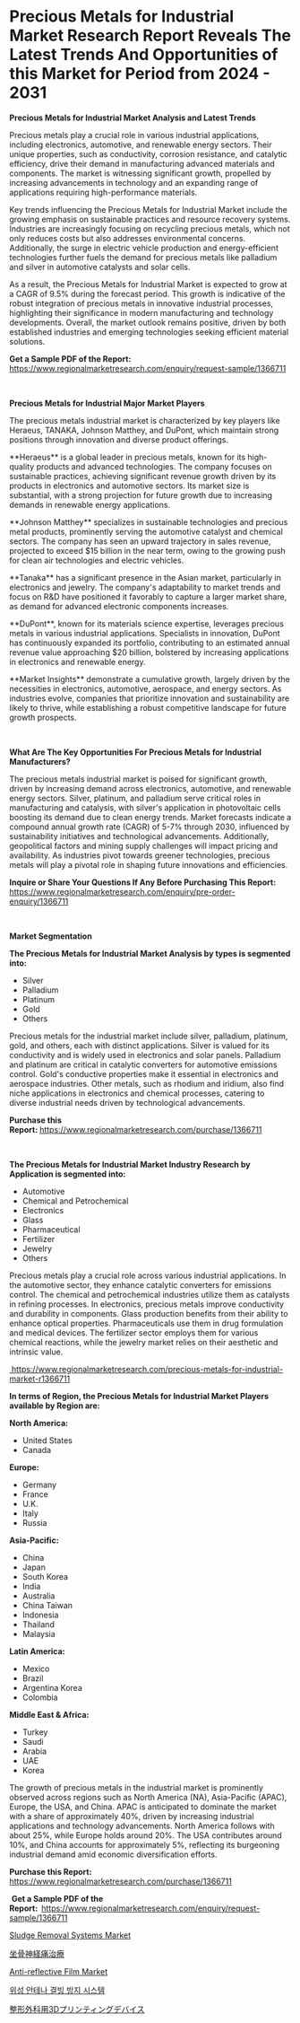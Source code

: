 <p><h1>Precious Metals for Industrial Market Research Report Reveals The Latest Trends And Opportunities of this Market for Period from 2024 - 2031</h1></p><p><strong>Precious Metals for Industrial Market Analysis and Latest Trends</strong></p>
<p><p>Precious metals play a crucial role in various industrial applications, including electronics, automotive, and renewable energy sectors. Their unique properties, such as conductivity, corrosion resistance, and catalytic efficiency, drive their demand in manufacturing advanced materials and components. The market is witnessing significant growth, propelled by increasing advancements in technology and an expanding range of applications requiring high-performance materials.</p><p>Key trends influencing the Precious Metals for Industrial Market include the growing emphasis on sustainable practices and resource recovery systems. Industries are increasingly focusing on recycling precious metals, which not only reduces costs but also addresses environmental concerns. Additionally, the surge in electric vehicle production and energy-efficient technologies further fuels the demand for precious metals like palladium and silver in automotive catalysts and solar cells.</p><p>As a result, the Precious Metals for Industrial Market is expected to grow at a CAGR of 9.5% during the forecast period. This growth is indicative of the robust integration of precious metals in innovative industrial processes, highlighting their significance in modern manufacturing and technology developments. Overall, the market outlook remains positive, driven by both established industries and emerging technologies seeking efficient material solutions.</p></p>
<p><strong>Get a Sample PDF of the Report:&nbsp;</strong> <a href="https://www.regionalmarketresearch.com/enquiry/request-sample/1366711">https://www.regionalmarketresearch.com/enquiry/request-sample/1366711</a></p>
<p>&nbsp;</p>
<p><strong>Precious Metals for Industrial Major Market Players</strong></p>
<p><p>The precious metals industrial market is characterized by key players like Heraeus, TANAKA, Johnson Matthey, and DuPont, which maintain strong positions through innovation and diverse product offerings.</p><p>**Heraeus** is a global leader in precious metals, known for its high-quality products and advanced technologies. The company focuses on sustainable practices, achieving significant revenue growth driven by its products in electronics and automotive sectors. Its market size is substantial, with a strong projection for future growth due to increasing demands in renewable energy applications.</p><p>**Johnson Matthey** specializes in sustainable technologies and precious metal products, prominently serving the automotive catalyst and chemical sectors. The company has seen an upward trajectory in sales revenue, projected to exceed $15 billion in the near term, owing to the growing push for clean air technologies and electric vehicles.</p><p>**Tanaka** has a significant presence in the Asian market, particularly in electronics and jewelry. The company's adaptability to market trends and focus on R&D have positioned it favorably to capture a larger market share, as demand for advanced electronic components increases.</p><p>**DuPont**, known for its materials science expertise, leverages precious metals in various industrial applications. Specialists in innovation, DuPont has continuously expanded its portfolio, contributing to an estimated annual revenue value approaching $20 billion, bolstered by increasing applications in electronics and renewable energy.</p><p>**Market Insights** demonstrate a cumulative growth, largely driven by the necessities in electronics, automotive, aerospace, and energy sectors. As industries evolve, companies that prioritize innovation and sustainability are likely to thrive, while establishing a robust competitive landscape for future growth prospects.</p></p>
<p>&nbsp;</p>
<p><strong>What Are The Key Opportunities For Precious Metals for Industrial Manufacturers?</strong></p>
<p><p>The precious metals industrial market is poised for significant growth, driven by increasing demand across electronics, automotive, and renewable energy sectors. Silver, platinum, and palladium serve critical roles in manufacturing and catalysis, with silver's application in photovoltaic cells boosting its demand due to clean energy trends. Market forecasts indicate a compound annual growth rate (CAGR) of 5-7% through 2030, influenced by sustainability initiatives and technological advancements. Additionally, geopolitical factors and mining supply challenges will impact pricing and availability. As industries pivot towards greener technologies, precious metals will play a pivotal role in shaping future innovations and efficiencies.</p></p>
<p><strong>Inquire or Share Your Questions If Any Before Purchasing This Report:</strong> <a href="https://www.regionalmarketresearch.com/enquiry/pre-order-enquiry/1366711">https://www.regionalmarketresearch.com/enquiry/pre-order-enquiry/1366711</a></p>
<p>&nbsp;</p>
<p><strong>Market Segmentation</strong></p>
<p><strong>The Precious Metals for Industrial Market Analysis by types is segmented into:</strong></p>
<p><ul><li>Silver</li><li>Palladium</li><li>Platinum</li><li>Gold</li><li>Others</li></ul></p>
<p><p>Precious metals for the industrial market include silver, palladium, platinum, gold, and others, each with distinct applications. Silver is valued for its conductivity and is widely used in electronics and solar panels. Palladium and platinum are critical in catalytic converters for automotive emissions control. Gold's conductive properties make it essential in electronics and aerospace industries. Other metals, such as rhodium and iridium, also find niche applications in electronics and chemical processes, catering to diverse industrial needs driven by technological advancements.</p></p>
<p><strong>Purchase this Report:&nbsp;</strong><a href="https://www.regionalmarketresearch.com/purchase/1366711">https://www.regionalmarketresearch.com/purchase/1366711</a></p>
<p>&nbsp;</p>
<p><strong>The Precious Metals for Industrial Market Industry Research by Application is segmented into:</strong></p>
<p><ul><li>Automotive</li><li>Chemical and Petrochemical</li><li>Electronics</li><li>Glass</li><li>Pharmaceutical</li><li>Fertilizer</li><li>Jewelry</li><li>Others</li></ul></p>
<p><p>Precious metals play a crucial role across various industrial applications. In the automotive sector, they enhance catalytic converters for emissions control. The chemical and petrochemical industries utilize them as catalysts in refining processes. In electronics, precious metals improve conductivity and durability in components. Glass production benefits from their ability to enhance optical properties. Pharmaceuticals use them in drug formulation and medical devices. The fertilizer sector employs them for various chemical reactions, while the jewelry market relies on their aesthetic and intrinsic value.</p></p>
<p><a href="https://www.regionalmarketresearch.com/precious-metals-for-industrial-market-r1366711">&nbsp;https://www.regionalmarketresearch.com/precious-metals-for-industrial-market-r1366711</a></p>
<p><strong>In terms of Region, the Precious Metals for Industrial Market Players available by Region are:</strong></p>
<p>
    <p> <strong> North America: </strong>
        <ul>
            <li>United States</li>
            <li>Canada</li>
        </ul>
        </p> 
    <p> <strong> Europe: </strong>
        <ul>
            <li>Germany</li>
            <li>France</li>
            <li>U.K.</li>
            <li>Italy</li>
            <li>Russia</li>
        </ul>
        </p> 
    <p> <strong> Asia-Pacific: </strong>
        <ul>
            <li>China</li>
            <li>Japan</li>
            <li>South Korea</li>
            <li>India</li>
            <li>Australia</li>
            <li>China Taiwan</li>
            <li>Indonesia</li>
            <li>Thailand</li>
            <li>Malaysia</li>
        </ul>
        </p> 
    <p> <strong> Latin America: </strong>
        <ul>
            <li>Mexico</li>
            <li>Brazil</li>
            <li>Argentina Korea</li>
            <li>Colombia</li>
        </ul>
        </p> 
    <p> <strong> Middle East & Africa: </strong>
        <ul>
            <li>Turkey</li>
            <li>Saudi</li>
            <li>Arabia</li>
            <li>UAE</li>
            <li>Korea</li>
        </ul>
    </p>
    </p>
<p><p>The growth of precious metals in the industrial market is prominently observed across regions such as North America (NA), Asia-Pacific (APAC), Europe, the USA, and China. APAC is anticipated to dominate the market with a share of approximately 40%, driven by increasing industrial applications and technology advancements. North America follows with about 25%, while Europe holds around 20%. The USA contributes around 10%, and China accounts for approximately 5%, reflecting its burgeoning industrial demand amid economic diversification efforts.</p></p>
<p><strong>Purchase this Report: </strong><a href="https://www.regionalmarketresearch.com/purchase/1366711">https://www.regionalmarketresearch.com/purchase/1366711</a></p>
<p>&nbsp;<strong>Get a Sample PDF of the Report:&nbsp;&nbsp;</strong><a href="https://www.regionalmarketresearch.com/enquiry/request-sample/1366711">https://www.regionalmarketresearch.com/enquiry/request-sample/1366711</a></p>
<p><strong></strong></p>
<p><p><a href="https://www.linkedin.com/pulse/global-perspectives-sludge-removal-systems-market-trends-forecast-rtyuc?trackingId=M1ruG0LNRemt0NVlmW6djA%3D%3D">Sludge Removal Systems Market</a></p><p><a href="https://medium.com/@edwardherrera731/%E3%82%B0%E3%83%AD%E3%83%BC%E3%83%90%E3%83%AB%E5%9D%90%E9%AA%A8%E7%A5%9E%E7%B5%8C%E7%97%9B%E6%B2%BB%E7%99%82%E7%94%A3%E6%A5%AD-%E7%A8%AE%E9%A1%9E-%E5%BF%9C%E7%94%A8-%E3%83%9E%E3%83%BC%E3%82%B1%E3%83%83%E3%83%88%E3%83%97%E3%83%AC%E3%82%A4%E3%83%A4%E3%83%BC-%E5%9C%B0%E5%9F%9F%E5%88%A5%E6%88%90%E9%95%B7%E5%88%86%E6%9E%90-%E6%9C%AA%E6%9D%A5%E3%81%AE%E3%82%B7%E3%83%8A%E3%83%AA%E3%82%AA-2024%E5%B9%B4-2031%E5%B9%B4-654ca30c081a">坐骨神経痛治療</a></p><p><a href="https://issuu.com/reportprime-2/docs/anti-reflective-film-market-size-20_f3e0f3bc7afcbd">Anti-reflective Film Market</a></p><p><a href="https://medium.com/@latoyanorton57/%EC%9C%84%EC%84%B1-%EC%95%88%ED%85%8C%EB%82%98-%EC%A0%9C%EB%B9%99-%EC%8B%9C%EC%8A%A4%ED%85%9C-%EC%8B%9C%EC%9E%A5-%EC%A0%90%EC%9C%A0%EC%9C%A8-%EB%B0%8F-%EA%B2%BD%EC%9F%81-%ED%99%98%EA%B2%BD%EC%97%90-%EB%8C%80%ED%95%9C-%EC%9D%B8%EC%82%AC%EC%9D%B4%ED%8A%B8-2024%EB%85%84%EB%B6%80%ED%84%B0-2031%EB%85%84%EA%B9%8C%EC%A7%80-986a373e209f?postPublishedType=repub">위성 안테나 결빙 방지 시스템</a></p><p><a href="https://medium.com/@edwardherrera731/%E6%95%B4%E5%BD%A2%E5%A4%96%E7%A7%913d%E3%83%97%E3%83%AA%E3%83%B3%E3%83%88%E3%83%87%E3%83%90%E3%82%A4%E3%82%B9%E7%94%A3%E6%A5%AD%E3%82%BB%E3%82%AF%E3%82%BF%E3%83%BC-%E5%B8%82%E5%A0%B4%E5%8B%95%E5%90%91%E3%81%A8%E5%B0%86%E6%9D%A5%E3%81%AE%E3%82%B7%E3%83%8A%E3%83%AA%E3%82%AA-2024%E5%B9%B4-2031%E5%B9%B4-621bc2515dfa?postPublishedType=repub">整形外科用3Dプリンティングデバイス</a></p></p>